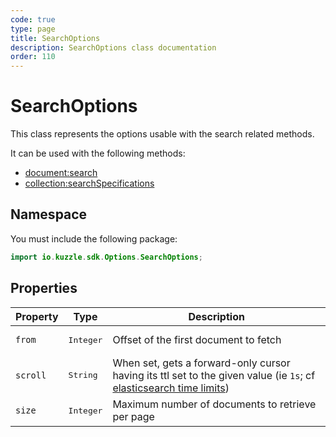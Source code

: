 ```yaml
---
code: true
type: page
title: SearchOptions
description: SearchOptions class documentation
order: 110
---
```


# SearchOptions

This class represents the options usable with the search related methods.  

It can be used with the following methods:
 - [document:search](/sdk/java/3/controllers/document/search)
 - [collection:searchSpecifications](/sdk/java/3/controllers/collection/search-specifications)

## Namespace

You must include the following package: 

```java
import io.kuzzle.sdk.Options.SearchOptions;
```

## Properties

| Property | Type                  | Description                           |
| -------- | --------------------- | ------------------------------------- |
| `from`   | <pre>Integer</pre>    | Offset of the first document to fetch |
| `scroll` | <pre>String</pre>     | When set, gets a forward-only cursor having its ttl set to the given value (ie `1s`; cf [elasticsearch time limits](https://www.elastic.co/guide/en/elasticsearch/reference/7.3/common-options.html#time-units)) |
| `size`   | <pre>Integer</pre>    | Maximum number of documents to retrieve per page |
